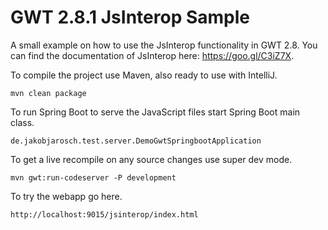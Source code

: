 # GWT 2.8.1 JsInterop Sample

A small example on how to use the JsInterop functionality in GWT 2.8. 
You can find the documentation of JsInterop here: https://goo.gl/C3iZ7X.

To compile the project use Maven, also ready to use with IntelliJ.
```
mvn clean package
```

To run Spring Boot to serve the JavaScript files start Spring Boot main class.
```
de.jakobjarosch.test.server.DemoGwtSpringbootApplication
```

To get a live recompile on any source changes use super dev mode.
```
mvn gwt:run-codeserver -P development
```

To try the webapp go here.
```
http://localhost:9015/jsinterop/index.html
```
